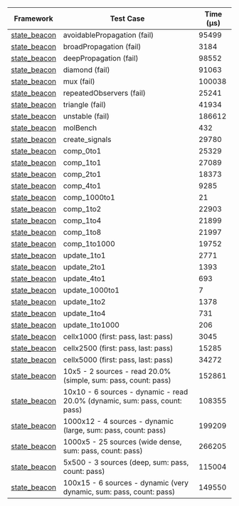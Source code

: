 | Framework | Test Case | Time (μs) |
| --- | --- | --- |
| [state_beacon](https://github.com/jinyus/dart_beacon) | avoidablePropagation (fail) | 95499 |
| [state_beacon](https://github.com/jinyus/dart_beacon) | broadPropagation (fail) | 3184 |
| [state_beacon](https://github.com/jinyus/dart_beacon) | deepPropagation (fail) | 98552 |
| [state_beacon](https://github.com/jinyus/dart_beacon) | diamond (fail) | 91063 |
| [state_beacon](https://github.com/jinyus/dart_beacon) | mux (fail) | 100038 |
| [state_beacon](https://github.com/jinyus/dart_beacon) | repeatedObservers (fail) | 25241 |
| [state_beacon](https://github.com/jinyus/dart_beacon) | triangle (fail) | 41934 |
| [state_beacon](https://github.com/jinyus/dart_beacon) | unstable (fail) | 186612 |
| [state_beacon](https://github.com/jinyus/dart_beacon) | molBench | 432 |
| [state_beacon](https://github.com/jinyus/dart_beacon) | create_signals | 29780 |
| [state_beacon](https://github.com/jinyus/dart_beacon) | comp_0to1 | 25329 |
| [state_beacon](https://github.com/jinyus/dart_beacon) | comp_1to1 | 27089 |
| [state_beacon](https://github.com/jinyus/dart_beacon) | comp_2to1 | 18373 |
| [state_beacon](https://github.com/jinyus/dart_beacon) | comp_4to1 | 9285 |
| [state_beacon](https://github.com/jinyus/dart_beacon) | comp_1000to1 | 21 |
| [state_beacon](https://github.com/jinyus/dart_beacon) | comp_1to2 | 22903 |
| [state_beacon](https://github.com/jinyus/dart_beacon) | comp_1to4 | 21899 |
| [state_beacon](https://github.com/jinyus/dart_beacon) | comp_1to8 | 21997 |
| [state_beacon](https://github.com/jinyus/dart_beacon) | comp_1to1000 | 19752 |
| [state_beacon](https://github.com/jinyus/dart_beacon) | update_1to1 | 2771 |
| [state_beacon](https://github.com/jinyus/dart_beacon) | update_2to1 | 1393 |
| [state_beacon](https://github.com/jinyus/dart_beacon) | update_4to1 | 693 |
| [state_beacon](https://github.com/jinyus/dart_beacon) | update_1000to1 | 7 |
| [state_beacon](https://github.com/jinyus/dart_beacon) | update_1to2 | 1378 |
| [state_beacon](https://github.com/jinyus/dart_beacon) | update_1to4 | 731 |
| [state_beacon](https://github.com/jinyus/dart_beacon) | update_1to1000 | 206 |
| [state_beacon](https://github.com/jinyus/dart_beacon) | cellx1000 (first: pass, last: pass) | 3045 |
| [state_beacon](https://github.com/jinyus/dart_beacon) | cellx2500 (first: pass, last: pass) | 15285 |
| [state_beacon](https://github.com/jinyus/dart_beacon) | cellx5000 (first: pass, last: pass) | 34272 |
| [state_beacon](https://github.com/jinyus/dart_beacon) | 10x5 - 2 sources - read 20.0% (simple, sum: pass, count: pass) | 152861 |
| [state_beacon](https://github.com/jinyus/dart_beacon) | 10x10 - 6 sources - dynamic - read 20.0% (dynamic, sum: pass, count: pass) | 108355 |
| [state_beacon](https://github.com/jinyus/dart_beacon) | 1000x12 - 4 sources - dynamic (large, sum: pass, count: pass) | 199209 |
| [state_beacon](https://github.com/jinyus/dart_beacon) | 1000x5 - 25 sources (wide dense, sum: pass, count: pass) | 266205 |
| [state_beacon](https://github.com/jinyus/dart_beacon) | 5x500 - 3 sources (deep, sum: pass, count: pass) | 115004 |
| [state_beacon](https://github.com/jinyus/dart_beacon) | 100x15 - 6 sources - dynamic (very dynamic, sum: pass, count: pass) | 149550 |
